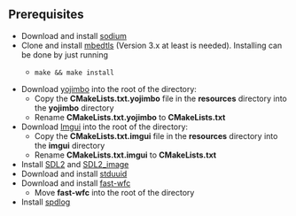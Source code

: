 ## Prerequisites

- Download and install [sodium](https://doc.libsodium.org/installation)
- Clone and install [mbedtls](https://github.com/Mbed-TLS/mbedtls) (Version 3.x at least is needed). Installing can be done by just running
  -     make && make install
- Download [yojimbo](https://github.com/networkprotocol/yojimbo) into the root of the directory:
  - Copy the **CMakeLists.txt.yojimbo** file in the **resources** directory into the **yojimbo** directory
  - Rename **CMakeLists.txt.yojimbo** to **CMakeLists.txt**
- Download [Imgui](https://github.com/ocornut/imgui) into the root of the directory:
  - Copy the **CMakeLists.txt.imgui** file in the **resources** directory into the **imgui** directory
  - Rename **CMakeLists.txt.imgui** to **CMakeLists.txt**
- Install [SDL2](https://lazyfoo.net/tutorials/SDL/01_hello_SDL/linux/index.php) and [SDL2_image](https://lazyfoo.net/tutorials/SDL/01_hello_SDL/linux/index.php)
- Download and install [stduuid](https://github.com/mariusbancila/stduuid)
- Download and install [fast-wfc](https://github.com/math-fehr/fast-wfc)
  - Move **fast-wfc** into the root of the directory
- Install [spdlog](https://github.com/gabime/spdlog)